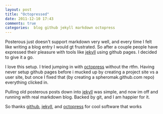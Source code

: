 ```yaml
---
layout: post
title: "Octopressed"
date: 2011-12-10 17:43
comments: true
categories:  blog github jekyll markdown octopress
---
```


 Posterous just doesn't support markdown very well, and every time I felt like writing a blog entry I would gt frustrated. So after a couple people have expressed their pleasure with tools like [jekyll](http://jekyllrb.com/) using github pages.  I decided to give it a go.

I love this setup. I tried jumping in with [octopress](http://octopress.org/) without the rtfm. Having never setup github pages before i mucked up by creating a project site vs a user site, but once I fixed that (by creating a spheromak.github.com repo) everything clicked in.

Pulling old posterous posts down into [jekyll](http://jekyllrb.com/) was simple, and now im off and running with real markdown blog. Backed by git, and I am happier for it.

So thanks [github](http://github.com), [jekyll](http://jekyllrb.com/),  and [octopress](http://octopress.org/)  for cool software that works


